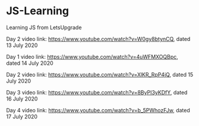 # JS-Learning
Learning JS from LetsUpgrade

Day 2 video link: https://www.youtube.com/watch?v=W0gy8btynCQ, dated 13 July 2020

Day 1 video link: https://www.youtube.com/watch?v=4uWFMXOQBpc, dated 14 July 2020

Day 2 video link: https://www.youtube.com/watch?v=XlKR_RpP4jQ, dated 15 July 2020

Day 3 video link: https://www.youtube.com/watch?v=8ByPI3yKDfY, dated 16 July 2020

Day 4 video link: https://www.youtube.com/watch?v=b_5PWhozFJw, dated 17 July 2020
